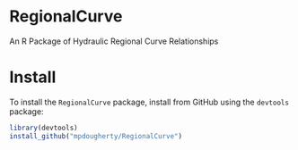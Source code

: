 # RegionalCurve
An R Package of Hydraulic Regional Curve Relationships

# Install
To install the `RegionalCurve` package, install from GitHub using the `devtools` package:

```r
library(devtools)
install_github("mpdougherty/RegionalCurve")
```
